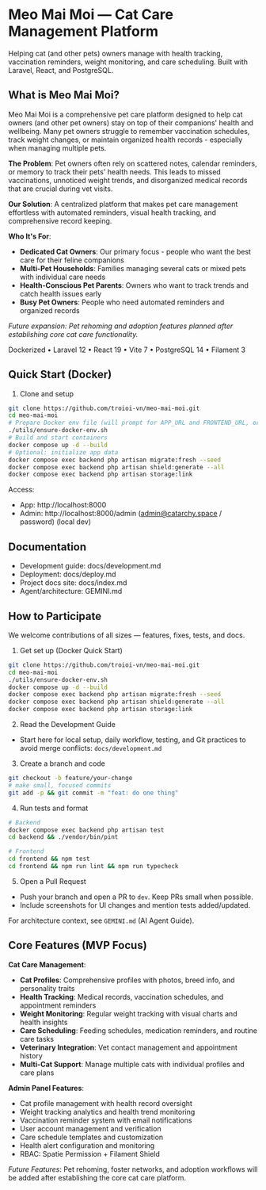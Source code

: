 # Meo Mai Moi — Cat Care Management Platform

Helping cat (and other pets) owners manage with health tracking, vaccination reminders, weight monitoring, and care scheduling. Built with Laravel, React, and PostgreSQL.

## What is Meo Mai Moi?

Meo Mai Moi is a comprehensive pet care platform designed to help cat owners (and other pet owners) stay on top of their companions' health and wellbeing. Many pet owners struggle to remember vaccination schedules, track weight changes, or maintain organized health records - especially when managing multiple pets.

**The Problem**: Pet owners often rely on scattered notes, calendar reminders, or memory to track their pets' health needs. This leads to missed vaccinations, unnoticed weight trends, and disorganized medical records that are crucial during vet visits.

**Our Solution**: A centralized platform that makes pet care management effortless with automated reminders, visual health tracking, and comprehensive record keeping.

**Who It's For**:
- **Dedicated Cat Owners**: Our primary focus - people who want the best care for their feline companions
- **Multi-Pet Households**: Families managing several cats or mixed pets with individual care needs  
- **Health-Conscious Pet Parents**: Owners who want to track trends and catch health issues early
- **Busy Pet Owners**: People who need automated reminders and organized records

*Future expansion: Pet rehoming and adoption features planned after establishing core cat care functionality.*

Dockerized • Laravel 12 • React 19 • Vite 7 • PostgreSQL 14 • Filament 3

## Quick Start (Docker)

1) Clone and setup
```bash
git clone https://github.com/troioi-vn/meo-mai-moi.git
cd meo-mai-moi
# Prepare Docker env file (will prompt for APP_URL and FRONTEND_URL, or keep defaults)
./utils/ensure-docker-env.sh
# Build and start containers
docker compose up -d --build
# Optional: initialize app data
docker compose exec backend php artisan migrate:fresh --seed
docker compose exec backend php artisan shield:generate --all
docker compose exec backend php artisan storage:link
```

Access:
- App: http://localhost:8000
- Admin: http://localhost:8000/admin (admin@catarchy.space / password) (local dev)

## Documentation

- Development guide: docs/development.md
- Deployment: docs/deploy.md
- Project docs site: docs/index.md
- Agent/architecture: GEMINI.md

## How to Participate

We welcome contributions of all sizes — features, fixes, tests, and docs.

1) Get set up (Docker Quick Start)
```bash
git clone https://github.com/troioi-vn/meo-mai-moi.git
cd meo-mai-moi
./utils/ensure-docker-env.sh
docker compose up -d --build
docker compose exec backend php artisan migrate:fresh --seed
docker compose exec backend php artisan shield:generate --all
docker compose exec backend php artisan storage:link
```

2) Read the Development Guide
- Start here for local setup, daily workflow, testing, and Git practices to avoid merge conflicts: `docs/development.md`

3) Create a branch and code
```bash
git checkout -b feature/your-change
# make small, focused commits
git add -p && git commit -m "feat: do one thing"
```

4) Run tests and format
```bash
# Backend
docker compose exec backend php artisan test
cd backend && ./vendor/bin/pint

# Frontend
cd frontend && npm test
cd frontend && npm run lint && npm run typecheck
```

5) Open a Pull Request
- Push your branch and open a PR to `dev`. Keep PRs small when possible.
- Include screenshots for UI changes and mention tests added/updated.

For architecture context, see `GEMINI.md` (AI Agent Guide).

## Core Features (MVP Focus)

**Cat Care Management**:
- **Cat Profiles**: Comprehensive profiles with photos, breed info, and personality traits
- **Health Tracking**: Medical records, vaccination schedules, and appointment reminders
- **Weight Monitoring**: Regular weight tracking with visual charts and health insights
- **Care Scheduling**: Feeding schedules, medication reminders, and routine care tasks
- **Veterinary Integration**: Vet contact management and appointment history
- **Multi-Cat Support**: Manage multiple cats with individual profiles and care plans

**Admin Panel Features**:
- Cat profile management with health record oversight
- Weight tracking analytics and health trend monitoring
- Vaccination reminder system with email notifications
- User account management and verification
- Care schedule templates and customization
- Health alert configuration and monitoring
- RBAC: Spatie Permission + Filament Shield

*Future Features*: Pet rehoming, foster networks, and adoption workflows will be added after establishing the core cat care platform.